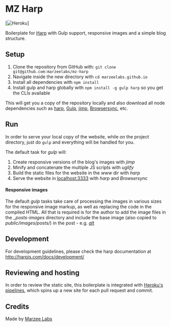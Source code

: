 # MZ Harp

[![Heroku](http://heroku-badge.herokuapp.com/?app=mz-harp&style=flat)]

Boilerplate for [Harp](http://harpjs.com) with Gulp support, responsive images and a simple blog structure.

## Setup

1. Clone the repository from GitHub with: `git clone git@github.com:marzeelabs/mz-harp`
2. Navigate inside the new directory with `cd marzeelabs.github.io`
3. Install all dependencies with `npm install`
4. Install gulp and harp globally with `npm install -g gulp harp` so you get the CLIs available

This will get you a copy of the repository locally and also download all node dependencies such as [harp](http://harpjs.com/), [Gulp](http://gulpjs.com/), [jimp](https://github.com/oliver-moran/jimp), [Browsersync](https://www.browsersync.io/), etc.

## Run

In order to serve your local copy of the website, while on the project directory, just do `gulp` and everything will be handled for you.

The default task for *gulp* will:

1. Create responsive versions of the blog's images with *jimp*
2. Minify and concatenate the multiple JS scripts with *uglify*
3. Build the static files for the website in the *www* dir with *harp*
4. Serve the website in [localhost:3333](http://localhost:3333) with *harp* and *Browsersync*

#### Responsive images

The default *gulp* tasks take care of processing the images in various sizes for the responsive image markup, as well as replacing the code in the compiled HTML. All that is required is for the author to add the image files in the *_posts-images* directory and include the base image (also copied to *public/images/posts/*) in the post - e.g. *[alt](/images/posts/file.extension)*

## Development

For development guidelines, please check the harp documentation at http://harpjs.com/docs/development/

## Reviewing and hosting

In order to review the static site, this boilerplate is integrated with [Heroku's pipelines](https://devcenter.heroku.com/articles/pipelines), which spins up a new site for each pull request and commit.

## Credits 

Made by [Marzee Labs](http://marzeelabs.org)
